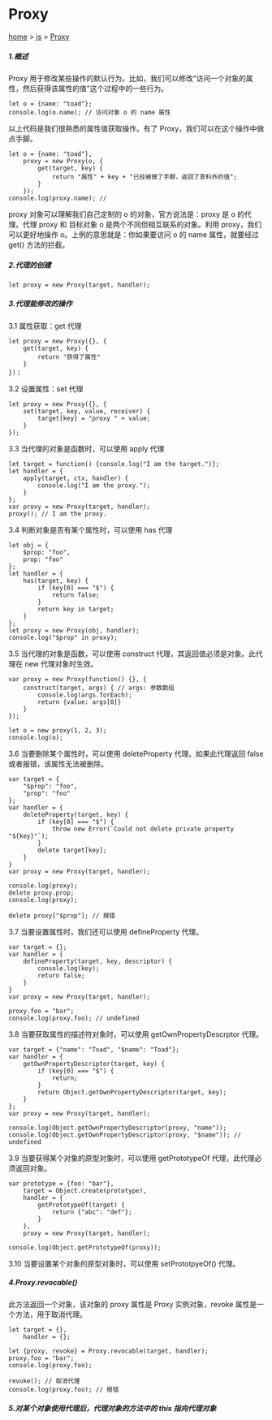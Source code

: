 # Proxy

[home](index) > [js](js:index) > [Proxy](js:es6-proxy)

##### 1.概述
Proxy 用于修改某些操作的默认行为。比如，我们可以修改“访问一个对象的属性，然后获得该属性的值”这个过程中的一些行为。

    let o = {name: "toad"};
    console.log(o.name); // 访问对象 o 的 name 属性

以上代码是我们很熟悉的属性值获取操作。有了 Proxy，我们可以在这个操作中做点手脚。

    let o = {name: "toad"},
        proxy = new Proxy(o, {
            get(target, key) {
                return "属性" + key + "已经被做了手脚，返回了意料外的值";
            }
        });
    console.log(proxy.name); //

proxy 对象可以理解我们自己定制的 o 的对象，官方说法是：proxy 是 o 的代理。代理 proxy 和 目标对象 o 是两个不同但相互联系的对象。利用 proxy，我们可以更好地操作 o。上例的意思就是：你如果要访问 o 的 name 属性，就要经过 get() 方法的拦截。

##### 2.代理的创建

    let proxy = new Proxy(target, handler);

##### 3.代理能修改的操作

3.1 属性获取：get 代理

    let proxy = new Proxy({}, {
        get(target, key) {
            return "获得了属性"
        }   
    })；

3.2 设置属性：set 代理

    let proxy = new Proxy({}, {
        set(target, key, value, receiver) {
            target[key] = "proxy " + value;
        }
    });

3.3 当代理的对象是函数时，可以使用 apply 代理

    let target = function() {console.log("I am the target.")};
    let handler = {
        apply(target, ctx, handler) {
            console.log("I am the proxy.");
        }
    };
    var proxy = new Proxy(target, handler);
    proxy(); // I am the proxy.

3.4 判断对象是否有某个属性时，可以使用 has 代理

    let obj = {
        $prop: "foo",
        prop: "foo"
    };
    let handler = {
        has(target, key) {
            if (key[0] === "$") {
                return false;
            }
            return key in target;
        }
    };
    let proxy = new Proxy(obj, handler);
    console.log("$prop" in proxy);

3.5 当代理的对象是函数，可以使用 construct 代理，其返回值必须是对象。此代理在 new 代理对象时生效。

    var proxy = new Proxy(function() {}, {
        construct(target, args) { // args: 参数数组
            console.log(args.forEach);
            return {value: args[0]}
        }
    });

    let o = new proxy(1, 2, 3);
    console.log(o);

3.6 当要删除某个属性时，可以使用 deleteProperty 代理。如果此代理返回 false 或者报错，该属性无法被删除。

    var target = {
    	"$prop": "foo",
    	"prop": "foo"
    };
    var handler = {
        deleteProperty(target, key) {
            if (key[0] === "$") {
            	throw new Error(`Could not delete private property "${key}"`);
            }
            delete target[key];
        }
    }
    var proxy = new Proxy(target, handler);

    console.log(proxy);
    delete proxy.prop;
    console.log(proxy);

    delete proxy["$prop"]; // 报错

3.7 当要设置属性时，我们还可以使用 defineProperty 代理。

    var target = {};
    var handler = {
        defineProperty(target, key, descriptor) {
            console.log(key);
            return false;
        }
    }
    var proxy = new Proxy(target, handler);

    proxy.foo = "bar";
    console.log(proxy.foo); // undefined

3.8 当要获取属性的描述符对象时，可以使用 getOwnPropertyDescrptor 代理。

    var target = {"name": "Toad", "$name": "Toad"};
    var handler = {
        getOwnPropertyDescriptor(target, key) {
            if (key[0] === "$") {
                return;
            }
            return Object.getOwnPropertyDescriptor(target, key);
        }
    };
    var proxy = new Proxy(target, handler);

    console.log(Object.getOwnPropertyDescriptor(proxy, "name"));
    console.log(Object.getOwnPropertyDescriptor(proxy, "$name")); // undefined

3.9 当要获得某个对象的原型对象时，可以使用 getPrototypeOf 代理，此代理必须返回对象。

    var prototype = {foo: "bar"},
        target = Object.create(prototype),
        handler = {
            getPrototypeOf(target) {
                return {"abc": "def"};
            }
        },
        proxy = new Proxy(target, handler);

    console.log(Object.getPrototypeOf(proxy));

3.10 当要设置某个对象的原型对象时，可以使用 setPrototpyeOf() 代理。

##### 4.Proxy.revocable()
此方法返回一个对象，该对象的 proxy 属性是 Proxy 实例对象，revoke 属性是一个方法，用于取消代理。

    let target = {},
        handler = {};

    let {proxy, revoke} = Proxy.revocable(target, handler);
    proxy.foo = "bar";
    console.log(proxy.foo);

    revoke(); // 取消代理
    console.log(proxy.foo); // 报错

##### 5.对某个对象使用代理后，代理对象的方法中的 this 指向代理对象
